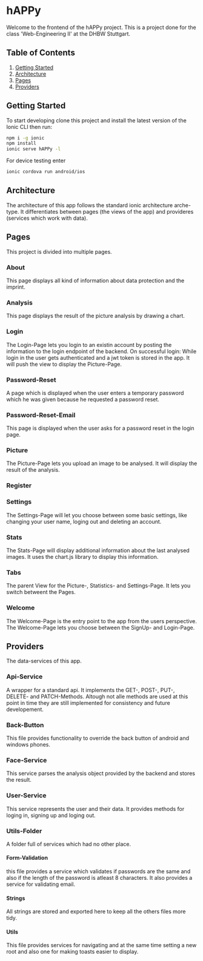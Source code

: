 # hAPPy

Welcome to the frontend of the hAPPy project.
This is a project done for the class 'Web-Engineering II' at the DHBW Stuttgart.

## Table of Contents

1. [Getting Started](#getting-started)
2. [Architecture](#architecture)
3. [Pages](#pages)
4. [Providers](#providers)

## <a name="getting-started"></a>Getting Started

To start developing clone this project and install the latest version of the Ionic CLI then run:

```bash
npm i -g ionic
npm install
ionic serve hAPPy -l
```

For device testing enter

```bash
ionic cordova run android/ios
```

## <a name="architecture"></a>Architecture

The architecture of this app follows the standard ionic architecture arche-type.
It differentiates between pages (the views of the app) and provideres (services which work with data).

## <a name="pages"></a>Pages

This project is divided into multiple pages.

### About

This page displays all kind of information about data protection and the imprint.

### Analysis

This page displays the result of the picture analysis by drawing a chart.

### Login

The Login-Page lets you login to an existin account by posting the information to the login endpoint of the backend.
On successful login:
While login in the user gets authenticated and a jwt token is stored in the app.
It will push the view to display the Picture-Page.

### Password-Reset

A page which is displayed when the user enters a temporary password which he was given because he requested a password reset.

### Password-Reset-Email

This page is displayed when the user asks for a password reset in the login page.

### Picture

The Picture-Page lets you upload an image to be analysed.
It will display the result of the analysis.

### Register

### Settings

The Settings-Page will let you choose between some basic settings, like changing your user name, loging out and deleting an account.

### Stats

The Stats-Page will display additional information about the last analysed images.
It uses the chart.js library to display this information.

### Tabs

The parent View for the Picture-, Statistics- and Settings-Page.
It lets you switch betweent the Pages.

### Welcome

The Welcome-Page is the entry point to the app from the users perspective.
The Welcome-Page lets you choose between the SignUp- and Login-Page.

## <a name="providers"></a>Providers

The data-services of this app.

### Api-Service

A wrapper for a standard api.
It implements the GET-, POST-, PUT-, DELETE- and PATCH-Methods.
Altough not alle methods are used at this point in time they are still implemented for consistency and future developement.

### Back-Button

This file provides functionality to override the back button of android and windows phones.

### Face-Service

This service parses the analysis object provided by the backend and stores the result.

### User-Service

This service represents the user and their data.
It provides methods for loging in, signing up and loging out.

### Utils-Folder

A folder full of services which had no other place.

#### Form-Validation

this file provides a service which validates if passwords are the same and also if the length of the password is atleast 8 characters.
It also provides a service for validating email.

#### Strings

All strings are stored and exported here to keep all the others files more tidy.

#### Utils

This file provides services for navigating and at the same time setting a new root and also one for making toasts easier to display.